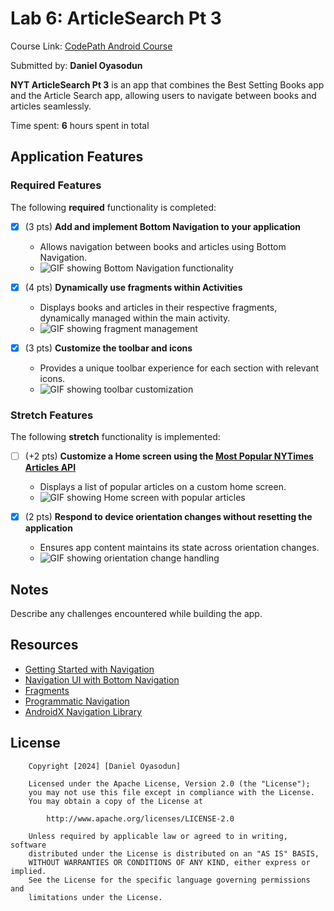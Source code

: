 # Lab 6: ArticleSearch Pt 3

Course Link: [CodePath Android Course](https://courses.codepath.org/courses/and102/unit/6)

Submitted by: **Daniel Oyasodun** <!-- Replace 'Your Name Here' with your actual name -->

**NYT ArticleSearch Pt 3** is an app that combines the Best Setting Books app and the Article Search app, allowing users to navigate between books and articles seamlessly.

Time spent: **6** hours spent in total <!-- Replace 'X' with the number of hours you spent on this project -->

## Application Features

### Required Features

The following **required** functionality is completed:

- [x] (3 pts) **Add and implement Bottom Navigation to your application**
  - Allows navigation between books and articles using Bottom Navigation.
  - ![GIF showing Bottom Navigation functionality](http://i.imgur.com/link/to/your/gif/file.gif) <!-- Replace this link with your actual image/GIF link -->

- [x] (4 pts) **Dynamically use fragments within Activities**
  - Displays books and articles in their respective fragments, dynamically managed within the main activity.
  - ![GIF showing fragment management](http://i.imgur.com/link/to/your/gif/file.gif) <!-- Replace this link with your actual image/GIF link -->

- [x] (3 pts) **Customize the toolbar and icons**
  - Provides a unique toolbar experience for each section with relevant icons.
  - ![GIF showing toolbar customization](http://i.imgur.com/link/to/your/gif/file.gif) <!-- Replace this link with your actual image/GIF link -->

### Stretch Features

The following **stretch** functionality is implemented:

- [ ] (+2 pts) **Customize a Home screen using the [Most Popular NYTimes Articles API](https://developer.nytimes.com/docs/most-popular-product/1/overview)**
  - Displays a list of popular articles on a custom home screen.
  - ![GIF showing Home screen with popular articles](http://i.imgur.com/link/to/your/gif/file.gif) <!-- Replace this link with your actual image/GIF link -->

- [x] (2 pts) **Respond to device orientation changes without resetting the application**
  - Ensures app content maintains its state across orientation changes.
  - ![GIF showing orientation change handling](http://i.imgur.com/link/to/your/gif/file.gif) <!-- Replace this link with your actual image/GIF link -->

## Notes

Describe any challenges encountered while building the app. <!-- Replace this with your specific challenges and experiences -->

## Resources

- [Getting Started with Navigation](https://developer.android.com/guide/navigation/navigation-getting-started)
- [Navigation UI with Bottom Navigation](https://developer.android.com/guide/navigation/navigation-ui)
- [Fragments](https://developer.android.com/guide/fragments)
- [Programmatic Navigation](https://developer.android.com/guide/navigation/navigation-programmatic)
- [AndroidX Navigation Library](https://developer.android.com/jetpack/androidx/releases/navigation)

## License

```plaintext
    Copyright [2024] [Daniel Oyasodun]

    Licensed under the Apache License, Version 2.0 (the "License");
    you may not use this file except in compliance with the License.
    You may obtain a copy of the License at

        http://www.apache.org/licenses/LICENSE-2.0

    Unless required by applicable law or agreed to in writing, software
    distributed under the License is distributed on an "AS IS" BASIS,
    WITHOUT WARRANTIES OR CONDITIONS OF ANY KIND, either express or implied.
    See the License for the specific language governing permissions and
    limitations under the License.
